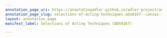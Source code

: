 ```yaml
---
annotation_page_uri: https://annotatingadler.github.io/adler-project/annotations/selections-of-acting-techniques-ads0167--canvas-1-teaching.json
annotation_page_slug: selections-of-acting-techniques-ads0167--canvas-1-teaching
layout: annotation_page
manifest_label: Selections of Acting Techniques (ADS0167)

---
```

